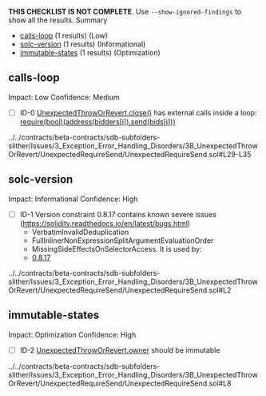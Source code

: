 **THIS CHECKLIST IS NOT COMPLETE**. Use `--show-ignored-findings` to show all the results.
Summary
 - [calls-loop](#calls-loop) (1 results) (Low)
 - [solc-version](#solc-version) (1 results) (Informational)
 - [immutable-states](#immutable-states) (1 results) (Optimization)
## calls-loop
Impact: Low
Confidence: Medium
 - [ ] ID-0
[UnexpectedThrowOrRevert.close()](../../contracts/beta-contracts/sdb-subfolders-slither/Issues/3_Exception_Error_Handling_Disorders/3B_UnexpectedThrowOrRevert/UnexpectedRequireSend/UnexpectedRequireSend.sol#L29-L35) has external calls inside a loop: [require(bool)(address(bidders[i]).send(bids[i]))](../../contracts/beta-contracts/sdb-subfolders-slither/Issues/3_Exception_Error_Handling_Disorders/3B_UnexpectedThrowOrRevert/UnexpectedRequireSend/UnexpectedRequireSend.sol#L33)

../../contracts/beta-contracts/sdb-subfolders-slither/Issues/3_Exception_Error_Handling_Disorders/3B_UnexpectedThrowOrRevert/UnexpectedRequireSend/UnexpectedRequireSend.sol#L29-L35


## solc-version
Impact: Informational
Confidence: High
 - [ ] ID-1
Version constraint 0.8.17 contains known severe issues (https://solidity.readthedocs.io/en/latest/bugs.html)
	- VerbatimInvalidDeduplication
	- FullInlinerNonExpressionSplitArgumentEvaluationOrder
	- MissingSideEffectsOnSelectorAccess.
It is used by:
	- [0.8.17](../../contracts/beta-contracts/sdb-subfolders-slither/Issues/3_Exception_Error_Handling_Disorders/3B_UnexpectedThrowOrRevert/UnexpectedRequireSend/UnexpectedRequireSend.sol#L2)

../../contracts/beta-contracts/sdb-subfolders-slither/Issues/3_Exception_Error_Handling_Disorders/3B_UnexpectedThrowOrRevert/UnexpectedRequireSend/UnexpectedRequireSend.sol#L2


## immutable-states
Impact: Optimization
Confidence: High
 - [ ] ID-2
[UnexpectedThrowOrRevert.owner](../../contracts/beta-contracts/sdb-subfolders-slither/Issues/3_Exception_Error_Handling_Disorders/3B_UnexpectedThrowOrRevert/UnexpectedRequireSend/UnexpectedRequireSend.sol#L8) should be immutable 

../../contracts/beta-contracts/sdb-subfolders-slither/Issues/3_Exception_Error_Handling_Disorders/3B_UnexpectedThrowOrRevert/UnexpectedRequireSend/UnexpectedRequireSend.sol#L8


